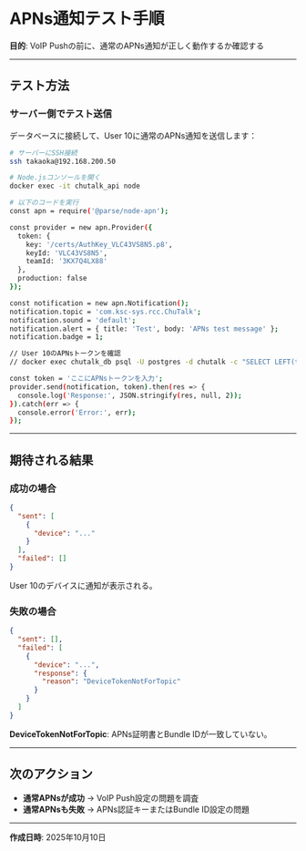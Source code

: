 # APNs通知テスト手順

**目的**: VoIP Pushの前に、通常のAPNs通知が正しく動作するか確認する

---

## テスト方法

### サーバー側でテスト送信

データベースに接続して、User 10に通常のAPNs通知を送信します：

```bash
# サーバーにSSH接続
ssh takaoka@192.168.200.50

# Node.jsコンソールを開く
docker exec -it chutalk_api node

# 以下のコードを実行
const apn = require('@parse/node-apn');

const provider = new apn.Provider({
  token: {
    key: '/certs/AuthKey_VLC43VS8N5.p8',
    keyId: 'VLC43VS8N5',
    teamId: '3KX7Q4LX88'
  },
  production: false
});

const notification = new apn.Notification();
notification.topic = 'com.ksc-sys.rcc.ChuTalk';
notification.sound = 'default';
notification.alert = { title: 'Test', body: 'APNs test message' };
notification.badge = 1;

// User 10のAPNsトークンを確認
// docker exec chutalk_db psql -U postgres -d chutalk -c "SELECT LEFT(token, 20) FROM devices WHERE user_id = 10;"

const token = 'ここにAPNsトークンを入力';
provider.send(notification, token).then(res => {
  console.log('Response:', JSON.stringify(res, null, 2));
}).catch(err => {
  console.error('Error:', err);
});
```

---

## 期待される結果

### 成功の場合

```json
{
  "sent": [
    {
      "device": "..."
    }
  ],
  "failed": []
}
```

User 10のデバイスに通知が表示される。

### 失敗の場合

```json
{
  "sent": [],
  "failed": [
    {
      "device": "...",
      "response": {
        "reason": "DeviceTokenNotForTopic"
      }
    }
  ]
}
```

**DeviceTokenNotForTopic**: APNs証明書とBundle IDが一致していない。

---

## 次のアクション

- **通常APNsが成功** → VoIP Push設定の問題を調査
- **通常APNsも失敗** → APNs認証キーまたはBundle ID設定の問題

---

**作成日時**: 2025年10月10日
